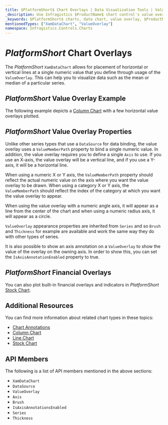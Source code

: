 ```yaml
---
title: $PlatformShort$ Chart Overlays | Data Visualization Tools | Value Overlay | Infragistics
_description: Use Infragistics $ProductName$ chart control's value overlay feature to place horizontal or vertical lines at a single numeric value. Learn about our $ProductName$ graph types!
_keywords: $PlatformShort$ charts, data chart, value overlay, $ProductName$, Infragistics
mentionedTypes: ["XamDataChart", "ValueOverlay"]
namespace: Infragistics.Controls.Charts
---
```


# $PlatformShort$ Chart Overlays

The $PlatformShort$ `XamDataChart` allows for placement of horizontal or vertical lines at a single numeric value that you define through usage of the `ValueOverlay`. This can help you to visualize data such as the mean or median of a particular series.

## $PlatformShort$ Value Overlay Example

The following example depicts a [Column Chart](../types/column-chart.md) with a few horizontal value overlays plotted.

<code-view style="height: 600px"
           data-demos-base-url="{environment:dvDemosBaseUrl}"
           iframe-src="{environment:dvDemosBaseUrl}/charts/data-chart-series-value-overlay"
           alt="$PlatformShort$ Value Overlay Example"
           github-src="charts/data-chart/series-value-overlay">
</code-view>

<div class="divider--half"></div>

## $PlatformShort$ Value Overlay Properties

Unlike other series types that use a `DataSource` for data binding, the value overlay uses a `ValueMemberPath` property to bind a single numeric value. In addition, the value overlay requires you to define a single `Axis` to use. If you use an X-axis, the value overlay will be a vertical line, and if you use a Y-axis, it will be a horizontal line.

When using a numeric X or Y axis, the `ValueMemberPath` property should reflect the actual numeric value on the axis where you want the value overlay to be drawn. When using a category X or Y axis, the `ValueMemberPath` should reflect the index of the category at which you want the value overlay to appear.

When using the value overlay with a numeric angle axis, it will appear as a line from the center of the chart and when using a numeric radius axis, it will appear as a circle.

`ValueOverlay` appearance properties are inherited from `Series` and so `Brush` and `Thickness` for example are available and work the same way they do with other types of series.

It is also possible to show an axis annotation on a `ValueOverlay` to show the value of the overlay on the owning axis. In order to show this, you can set the `IsAxisAnnotationEnabled` property to true.

## $PlatformShort$ Financial Overlays

You can also plot built-in financial overlays and indicators in $PlatformShort$ [Stock Chart](../types/stock-chart.md).

## Additional Resources

You can find more information about related chart types in these topics:

- [Chart Annotations](chart-annotations.md)
- [Column Chart](../types/area-chart.md)
- [Line Chart](../types/line-chart.md)
- [Stock Chart](../types/stock-chart.md)

## API Members

The following is a list of API members mentioned in the above sections:

- `XamDataChart`
- `DataSource`
- `ValueOverlay`
- `Axis`
- `Brush`
- `IsAxisAnnotationsEnabled`
- `Series`
- `Thickness`
